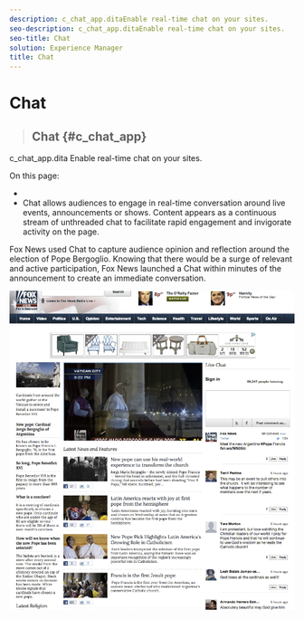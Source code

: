 ```yaml
---
description: c_chat_app.ditaEnable real-time chat on your sites.
seo-description: c_chat_app.ditaEnable real-time chat on your sites.
seo-title: Chat
solution: Experience Manager
title: Chat
---
```


# Chat


>## Chat {#c_chat_app}
><draft-comment author="ind14750" otherprops="merge">
 c_chat_app.dita
</draft-comment>Enable real-time chat on your sites.

On this page:

* [](#r_chat_features)
* [](#r_customize_chat)
Chat allows audiences to engage in real-time conversation around live events, announcements or shows. Content appears as a continuous stream of unthreaded chat to facilitate rapid engagement and invigorate activity on the page.

Fox News used Chat to capture audience opinion and reflection around the election of Pope Bergoglio. Knowing that there would be a surge of relevant and active participation, Fox News launched a Chat within minutes of the announcement to create an immediate conversation.

![](images/chat_example.png)
